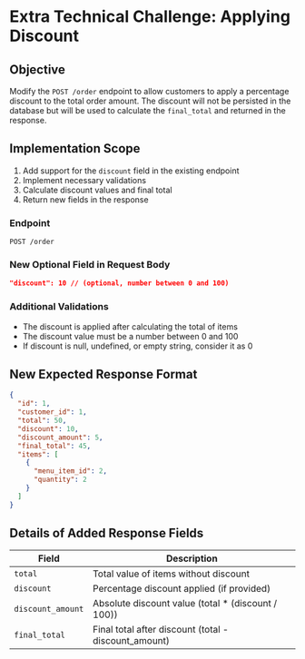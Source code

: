 # Extra Technical Challenge: Applying Discount

## Objective

Modify the `POST /order` endpoint to allow customers to apply a percentage discount to the total order amount. The discount will not be persisted in the database but will be used to calculate the `final_total` and returned in the response.

## Implementation Scope

1. Add support for the `discount` field in the existing endpoint
2. Implement necessary validations
3. Calculate discount values and final total
4. Return new fields in the response

### Endpoint

`POST /order`

### New Optional Field in Request Body

```json
"discount": 10 // (optional, number between 0 and 100)
```

### Additional Validations

- The discount is applied after calculating the total of items
- The discount value must be a number between 0 and 100
- If discount is null, undefined, or empty string, consider it as 0

## New Expected Response Format

```json
{
  "id": 1,
  "customer_id": 1,
  "total": 50,
  "discount": 10,
  "discount_amount": 5,
  "final_total": 45,
  "items": [
    {
      "menu_item_id": 2,
      "quantity": 2
    }
  ]
}
```

## Details of Added Response Fields

| Field             | Description                                          |
| ----------------- | ---------------------------------------------------- |
| `total`           | Total value of items without discount                |
| `discount`        | Percentage discount applied (if provided)            |
| `discount_amount` | Absolute discount value (total * (discount / 100))   |
| `final_total`     | Final total after discount (total - discount_amount) |
